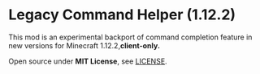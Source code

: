 # Legacy Command Helper (1.12.2)

This mod is an experimental backport of command completion feature in new versions for Minecraft 1.12.2,**client-only.**

Open source under **MIT License**, see [LICENSE](LICENSE).